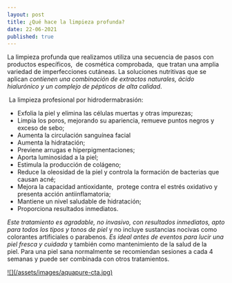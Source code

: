 ```yaml
---
layout: post
title: ¿Qué hace la limpieza profunda?
date: 22-06-2021
published: true
---
```

La limpieza profunda que realizamos utiliza una secuencia de pasos con productos específicos,  de cosmética comprobada,  que tratan una amplia variedad de imperfecciones cutáneas. La soluciones nutritivas que se aplican *contienen una combinación de extractos naturales, ácido hialurónico y un complejo de pépticos de alta calidad*. 

 La limpieza profesional por hidrodermabrasión:

* Exfolia la piel y elimina las células muertas y otras impurezas;
* Limpia los poros, mejorando su apariencia, remueve puntos negros y exceso de sebo; 
* Aumenta la circulación sanguínea facial
* Aumenta la hidratación;
* Previene arrugas e hiperpigmentaciones;
* Aporta luminosidad a la piel;
* Estimula la producción de colágeno;
* Reduce la oleosidad de la piel y controla la formación de bacterias que causan acné;
* Mejora la capacidad antioxidante,  protege contra el estrés oxidativo y presenta acción antiinflamatoria;
* Mantiene un nivel saludable de hidratación;
* Proporciona resultados inmediatos.

*Este tratamiento es agradable, no invasivo, con resultados inmediatos, apto para todos los tipos y tonos de piel* y no incluye sustancias nocivas como colorantes artificiales o parabenos. *Es ideal antes de eventos para lucir una piel fresca y cuidada* y también como mantenimiento de la salud de la piel. Para una piel sana normalmente se recomiendan sesiones a cada 4 semanas y puede ser combinada con otros tratamientos.

<a href="/tratamientos/limpieza-facial-profunda-aquapure" onclick="cta({ content_name: 'aquapure' })">
  ![](/assets/images/aquapure-cta.jpg)
</a>
